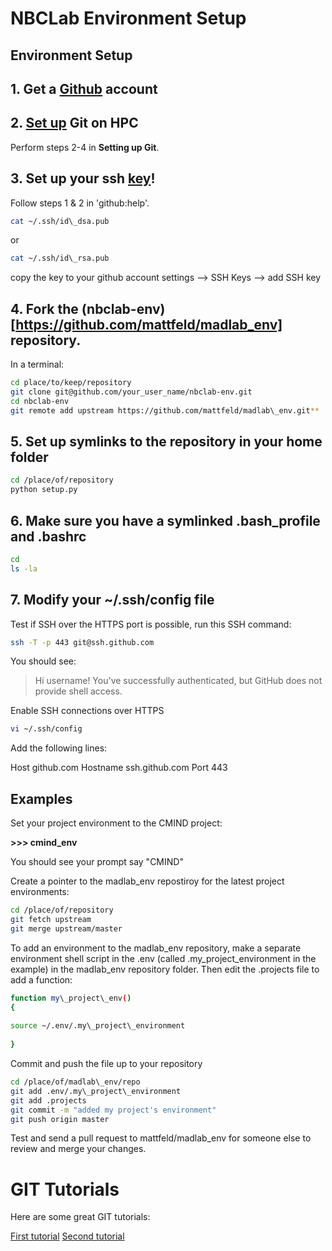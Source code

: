 NBCLab Environment Setup
======

Environment Setup
-----------------

## 1. Get a [Github](https://github.com/) account

## 2. [Set up](https://help.github.com/articles/set-up-git/) Git on HPC
Perform steps 2-4 in **Setting up Git**.

## 3. Set up your ssh [key](https://help.github.com/articles/generating-ssh-keys/)!
Follow steps 1 & 2 in 'github:help'.

```bash
cat ~/.ssh/id\_dsa.pub
```

or

```bash
cat ~/.ssh/id\_rsa.pub
```

copy the key to your github account settings --> SSH Keys --> add SSH
key

## 4. Fork the (nbclab-env)[https://github.com/mattfeld/madlab_env] repository.
In a terminal:

```bash
cd place/to/keep/repository
git clone git@github.com/your_user_name/nbclab-env.git
cd nbclab-env
git remote add upstream https://github.com/mattfeld/madlab\_env.git**
```

## 5. Set up symlinks to the repository in your home folder

```bash
cd /place/of/repository
python setup.py
```

## 6. Make sure you have a symlinked .bash\_profile and .bashrc

```bash
cd
ls -la
```

## 7. Modify your ~/.ssh/config file
Test if SSH over the HTTPS port is possible, run this SSH command:

```bash
ssh -T -p 443 git@ssh.github.com
```

You should see:

> Hi username! You've successfully authenticated, but GitHub does not provide shell access.

Enable SSH connections over HTTPS

```bash
vi ~/.ssh/config
```

Add the following lines:

Host github.com
Hostname ssh.github.com
Port 443

## Examples

Set your project environment to the CMIND project:

**>>> cmind\_env**

You should see your prompt say "CMIND"

Create a pointer to the madlab\_env repostiroy for the latest project
environments:

```bash
cd /place/of/repository
git fetch upstream
git merge upstream/master
```

To add an environment to the madlab\_env repository, make a separate
environment shell script in the .env (called .my\_project\_environment
in the example) in the madlab\_env repository folder. Then edit the
.projects file to add a function:

```bash
function my\_project\_env()
{
  
source ~/.env/.my\_project\_environment
  
}
```

Commit and push the file up to your repository

```bash
cd /place/of/madlab\_env/repo
git add .env/.my\_project\_environment
git add .projects
git commit -m "added my project's environment"
git push origin master
```
Test and send a pull request to mattfeld/madlab\_env for someone else to
review and merge your changes.

# GIT Tutorials
Here are some great GIT tutorials:

[First tutorial](http://nyuccl.org/pages/gittutorial/)
[Second tutorial](http://nbviewer.ipython.org/github/fperez/reprosw/blob/master/Version%20Control.ipynb)
